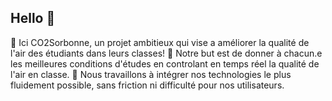 ## Hello 👋

💪 Ici CO2Sorbonne, un projet ambitieux qui vise a améliorer la qualité de l'air des étudiants dans leurs classes!
🤌 Notre but est de donner à chacun.e les meilleures conditions d'études en controlant en temps réel la qualité de l'air en classe.
🌈 Nous travaillons à intégrer nos technologies le plus fluidement possible, sans friction ni difficulté pour nos utilisateurs.
